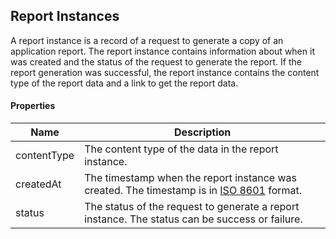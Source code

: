 ## Report Instances

A report instance is a record of a request to generate a copy of an application report. The report instance contains information about when it was created and the status of the request to generate the report. If the report generation was successful, the report instance contains the content type of the report data and a link to get the report data.

#### Properties

<table>
    <thead>
        <tr>
            <th>Name</th>
            <th>Description</th>
        </tr>
    </thead>
    <tbody>
        <tr>
            <td>contentType</td>
            <td>The content type of the data in the report instance.</td>
        </tr>
        <tr>
            <td>createdAt</td>
            <td>The timestamp when the report instance was created. The timestamp is in <a href="http://en.wikipedia.org/wiki/ISO_8601">ISO 8601</a> format.</td>
        </tr>
        <tr>
            <td>status</td>
            <td>The status of the request to generate a report instance. The status can be success or failure.</td>
        </tr>
    </tbody>
</table>
















